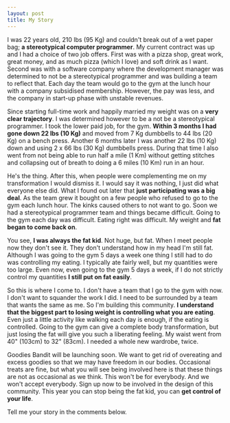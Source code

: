 ```yaml
---
layout: post
title: My Story
---
```

I was 22 years old, 210 lbs (95 Kg) and couldn't break out of a wet paper bag; <b>a stereotypical computer programmer</b>. My current contract was up and I had a choice of two job offers. First was with a pizza shop, great work, great money, and as much pizza (which I love) and soft drink as I want. Second was with a software company where the development manager was determined to not be a stereotypical programmer and was building a team to reflect that. Each day the team would go to the gym at the lunch hour with a company subsidised membership. However, the pay was less, and the company in start-up phase with unstable revenues.

Since starting full-time work and happily married my weight was on a <b>very clear trajectory</b>. I was determined however to be a not be a stereotypical programmer. I took the lower paid job, for the gym. <b>Within 3 months I had gone down 22 lbs (10 Kg)</b> and moved from 7 Kg dumbbells to 44 lbs (20 Kg) on a bench press. Another 6 months later I was another 22 lbs (10 Kg) down and using 2 x 66 lbs (30 Kg) dumbbells press. During that time I also went from not being able to run half a mile (1 Km) without getting stitches and collapsing out of breath to doing a 6 miles (10 Km) run in an hour.

He's the thing. After this, when people were complementing me on my transformation I would dismiss it. I would say it was nothing, I just did what everyone else did. What I found out later that <b>just participating was a big deal</b>. As the team grew it bought on a few people who refused to go to the gym each lunch hour. The kinks caused others to not want to go. Soon we had a stereotypical programmer team and things became difficult. Going to the gym each day was difficult. Eating right was difficult. My weight and <b>fat began to come back on</b>.

You see, <b>I was always the fat kid</b>. Not huge, but fat. When I meet people now they don't see it. They don't understand how in my head I'm still fat. Although I was going to the gym 5 days a week one thing I still had to do was controlling my eating. I typically ate fairly well, but my quantities were too large. Even now, even going to the gym 5 days a week, if I do not strictly control my quantities <b>I still put on fat easily</b>.

So this is where I come to. I don't have a team that I go to the gym with now. I don't want to squander the work I did. I need to be surrounded by a team that wants the same as me. So I'm building this community. <b>I understand that the biggest part to losing weight is controlling what you are eating</b>. Even just a little activity like walking each day is enough, if the eating is controlled. Going to the gym can give a complete body transformation, but just losing the fat will give you such a liberating feeling. My waist went from 40" (103cm) to 32" (83cm). I needed a whole new wardrobe, twice.

Goodies Bandit will be launching soon. We want to get rid of overeating and excess goodies so that we may have freedom in our bodies. Occasional treats are fine, but what you will see being involved here is that these things are not as occasional as we think. This won't be for everybody. And we won't accept everybody. Sign up now to be involved in the design of this community. This year you can stop being the fat kid, you can <b>get control of your life</b>.

Tell me your story in the comments below.